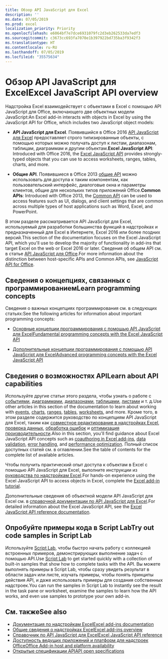```yaml
---
title: Обзор API JavaScript для Excel
description: ''
ms.date: 07/05/2019
ms.prod: excel
localization_priority: Priority
ms.openlocfilehash: e6064bf7e7dce6931079fc2d3eb262533da7edf3
ms.sourcegitcommit: c3673cc693fa7070e1b397922bd735ba3f9342f3
ms.translationtype: HT
ms.contentlocale: ru-RU
ms.lasthandoff: 07/05/2019
ms.locfileid: "35575634"
---
```

# <a name="excel-javascript-api-overview"></a><span data-ttu-id="cbe6f-102">Обзор API JavaScript для Excel</span><span class="sxs-lookup"><span data-stu-id="cbe6f-102">Excel JavaScript API overview</span></span>

<span data-ttu-id="cbe6f-103">Надстройка Excel взаимодействует с объектами в Excel с помощью API JavaScript для Office, включающего две объектных модели JavaScript:</span><span class="sxs-lookup"><span data-stu-id="cbe6f-103">An Excel add-in interacts with objects in Excel by using the JavaScript API for Office, which includes two JavaScript object models:</span></span>

* <span data-ttu-id="cbe6f-104">**API JavaScript для Excel**. Появившийся в Office 2016 [API JavaScript для Excel](/javascript/api/excel) предоставляет строго типизированные объекты, с помощью которых можно получать доступ к листам, диапазонам, таблицам, диаграммам и другим объектам.</span><span class="sxs-lookup"><span data-stu-id="cbe6f-104">**Excel JavaScript API**: Introduced with Office 2016, the [Excel JavaScript API](/javascript/api/excel) provides strongly-typed objects that you can use to access worksheets, ranges, tables, charts, and more.</span></span> 

* <span data-ttu-id="cbe6f-105">**Общие API**. Появившиеся в Office 2013 [общие API](/javascript/api/office) можно использовать для доступа к таким компонентам, как пользовательский интерфейс, диалоговые окна и параметры клиентов, общие для нескольких типов приложений Office.</span><span class="sxs-lookup"><span data-stu-id="cbe6f-105">**Common APIs**: Introduced with Office 2013, the [Common API](/javascript/api/office) can be used to access features such as UI, dialogs, and client settings that are common across multiple types of host applications such as Word, Excel, and PowerPoint.</span></span>

<span data-ttu-id="cbe6f-106">В этом разделе рассматривается API JavaScript для Excel, используемый для разработки большинства функций в надстройках и предназначенный для Excel в Интернете, Excel 2016 или более поздних версий.</span><span class="sxs-lookup"><span data-stu-id="cbe6f-106">This section of the documentation focuses on the Excel JavaScript API, which you'll use to develop the majority of functionality in add-ins that target Excel on the web or Excel 2016 or later.</span></span> <span data-ttu-id="cbe6f-107">Сведения об общем API см. в статье [API JavaScript для Office](../javascript-api-for-office.md).</span><span class="sxs-lookup"><span data-stu-id="cbe6f-107">For more information about the distinction between host-specific APIs and Common APIs, see [JavaScript API for Office](../javascript-api-for-office.md).</span></span> 

## <a name="learn-programming-concepts"></a><span data-ttu-id="cbe6f-108">Сведения о концепциях, связанных с программированием</span><span class="sxs-lookup"><span data-stu-id="cbe6f-108">Learn programming concepts</span></span>

<span data-ttu-id="cbe6f-109">Сведения о важных концепциях программирования см. в следующих статьях:</span><span class="sxs-lookup"><span data-stu-id="cbe6f-109">See the following articles for information about important programming concepts:</span></span>
 
- [<span data-ttu-id="cbe6f-110">Основные концепции программирования с помощью API JavaScript для Excel</span><span class="sxs-lookup"><span data-stu-id="cbe6f-110">Fundamental programming concepts with the Excel JavaScript API</span></span>](../../excel/excel-add-ins-core-concepts.md)

- [<span data-ttu-id="cbe6f-111">Дополнительные концепции программирования с помощью API JavaScript для Excel</span><span class="sxs-lookup"><span data-stu-id="cbe6f-111">Advanced programming concepts with the Excel JavaScript API</span></span>](../../excel/excel-add-ins-advanced-concepts.md)

## <a name="learn-about-api-capabilities"></a><span data-ttu-id="cbe6f-112">Сведения о возможностях API</span><span class="sxs-lookup"><span data-stu-id="cbe6f-112">Learn about API capabilities</span></span>

<span data-ttu-id="cbe6f-113">Используйте другие статьи этого раздела, чтобы узнать о работе с [событиями](../../excel/excel-add-ins-events.md), [диаграммами](../../excel/excel-add-ins-charts.md), [диапазонами](../../excel/excel-add-ins-ranges.md), [таблицами](../../excel/excel-add-ins-tables.md), [листами](../../excel/excel-add-ins-worksheets.md) и т. д.</span><span class="sxs-lookup"><span data-stu-id="cbe6f-113">Use other articles in this section of the documentation to learn about working with [events](../../excel/excel-add-ins-events.md), [charts](../../excel/excel-add-ins-charts.md), [ranges](../../excel/excel-add-ins-ranges.md), [tables](../../excel/excel-add-ins-tables.md), [worksheets](../../excel/excel-add-ins-worksheets.md), and more.</span></span> <span data-ttu-id="cbe6f-114">Кроме того, в этом разделе содержится руководство по концепциям API JavaScript для Excel, таким как [совместное редактирование в надстройках Excel](../../excel/co-authoring-in-excel-add-ins.md), [проверка данных](../../excel/excel-add-ins-data-validation.md), [обработка ошибок](../../excel/excel-add-ins-error-handling.md) и [оптимизация производительности](../../excel/performance.md).</span><span class="sxs-lookup"><span data-stu-id="cbe6f-114">Also in this section, you'll find guidance about Excel JavaScript API concepts such as [coauthoring in Excel add-ins](../../excel/co-authoring-in-excel-add-ins.md), [data validation](../../excel/excel-add-ins-data-validation.md), [error handling](../../excel/excel-add-ins-error-handling.md), and [performance optimization](../../excel/performance.md).</span></span> <span data-ttu-id="cbe6f-115">Полный список доступных статей см. в оглавлении.</span><span class="sxs-lookup"><span data-stu-id="cbe6f-115">See the table of contents for the complete list of available articles.</span></span>

<span data-ttu-id="cbe6f-116">Чтобы получить практический опыт доступа к объектам в Excel с помощью API JavaScript для Excel, выполните инструкции из [руководства по надстройкам Excel](../../tutorials/excel-tutorial.md).</span><span class="sxs-lookup"><span data-stu-id="cbe6f-116">For hands-on experience using the Excel JavaScript API to access objects in Excel, complete the [Excel add-in tutorial](../../tutorials/excel-tutorial.md).</span></span> 

<span data-ttu-id="cbe6f-117">Дополнительные сведения об объектной модели API JavaScript для Excel см. в [справочной документации по API JavaScript для Excel](/javascript/api/excel).</span><span class="sxs-lookup"><span data-stu-id="cbe6f-117">For detailed information about the Excel JavaScript API, see the [Excel JavaScript API reference documentation](/javascript/api/excel).</span></span>

## <a name="try-out-code-samples-in-script-lab"></a><span data-ttu-id="cbe6f-118">Опробуйте примеры кода в Script Lab</span><span class="sxs-lookup"><span data-stu-id="cbe6f-118">Try out code samples in Script Lab</span></span>

<span data-ttu-id="cbe6f-119">Используйте [Script Lab](../../overview/explore-with-script-lab.md), чтобы быстро начать работу с коллекцией встроенных примеров, демонстрирующих выполнение задач с помощью API.</span><span class="sxs-lookup"><span data-stu-id="cbe6f-119">Use [Script Lab](../../overview/explore-with-script-lab.md) to get started quickly with a collection of built-in samples that show how to complete tasks with the API.</span></span> <span data-ttu-id="cbe6f-120">Вы можете выполнять примеры в Script Lab, чтобы сразу увидеть результат в области задач или листе, изучать примеры, чтобы понять принципы действия API, и даже использовать примеры для создания собственных надстроек.</span><span class="sxs-lookup"><span data-stu-id="cbe6f-120">You can run the samples in Script Lab to instantly see the result in the task pane or worksheet, examine the samples to learn how the API works, and even use samples to prototype your own add-in.</span></span>

## <a name="see-also"></a><span data-ttu-id="cbe6f-121">См. также</span><span class="sxs-lookup"><span data-stu-id="cbe6f-121">See also</span></span>

- [<span data-ttu-id="cbe6f-122">Документация по надстройкам Excel</span><span class="sxs-lookup"><span data-stu-id="cbe6f-122">Excel add-ins documentation</span></span>](../../excel/index.md)
- [<span data-ttu-id="cbe6f-123">Общие сведения о надстройках Excel</span><span class="sxs-lookup"><span data-stu-id="cbe6f-123">Excel add-ins overview</span></span>](../../excel/excel-add-ins-overview.md)
- [<span data-ttu-id="cbe6f-124">Справочник по API JavaScript для Excel</span><span class="sxs-lookup"><span data-stu-id="cbe6f-124">Excel JavaScript API reference</span></span>](/javascript/api/excel)
- [<span data-ttu-id="cbe6f-125">Доступность ведущих приложений и платформ для надстроек Office</span><span class="sxs-lookup"><span data-stu-id="cbe6f-125">Office Add-in host and platform availability</span></span>](../../overview/office-add-in-availability.md)
- [<span data-ttu-id="cbe6f-126">Открытые спецификации API</span><span class="sxs-lookup"><span data-stu-id="cbe6f-126">API open specifications</span></span>](../openspec/openspec.md)
